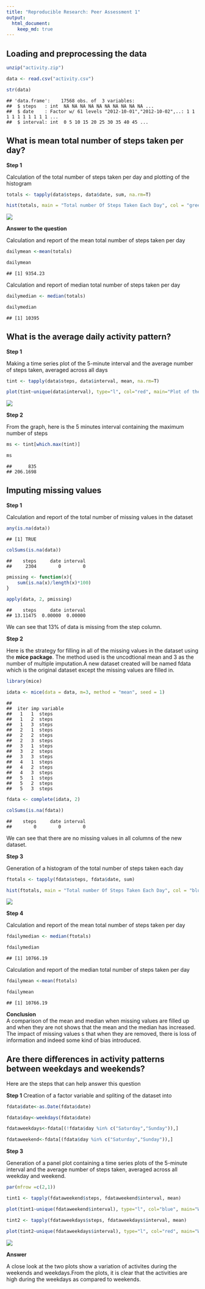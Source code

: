 ```yaml
---
title: "Reproducible Research: Peer Assessment 1"
output: 
  html_document:
    keep_md: true
---
```



## Loading and preprocessing the data  


```r
unzip("activity.zip")

data <- read.csv("activity.csv")

str(data)
```

```
## 'data.frame':	17568 obs. of  3 variables:
##  $ steps   : int  NA NA NA NA NA NA NA NA NA NA ...
##  $ date    : Factor w/ 61 levels "2012-10-01","2012-10-02",..: 1 1 1 1 1 1 1 1 1 1 ...
##  $ interval: int  0 5 10 15 20 25 30 35 40 45 ...
```



## What is mean total number of steps taken per day?


**Step 1**  

Calculation of the total number of steps taken per day and plotting of the histogram


```r
totals <- tapply(data$steps, data$date, sum, na.rm=T)

hist(totals, main = "Total number Of Steps Taken Each Day", col = "green", xlab = "sum of steps per day")
```

![](PA1_template_files/figure-html/unnamed-chunk-2-1.png)<!-- -->

**Answer to the question**  

Calculation and report of the mean total number of steps taken per day

```r
dailymean <-mean(totals)

dailymean
```

```
## [1] 9354.23
```

Calculation and report of median total number of steps taken per day

```r
dailymedian <- median(totals)

dailymedian
```

```
## [1] 10395
```


## What is the average daily activity pattern?

**Step 1**  

Making a time series plot  of the 5-minute interval and the average number of steps taken, averaged across all days


```r
tint <- tapply(data$steps, data$interval, mean, na.rm=T)

plot(tint~unique(data$interval), type="l", col="red", main="Plot of the average number of steps taken", xlab="Time Interval(5min)", ylab = "Steps")
```

![](PA1_template_files/figure-html/unnamed-chunk-5-1.png)<!-- -->

**Step 2**  

From the graph, here is the 5 minutes interval containing the maximum number of steps


```r
ms <- tint[which.max(tint)]

ms
```

```
##      835 
## 206.1698
```



## Imputing missing values

**Step 1**

Calculation and report of the total number of missing values in the dataset


```r
any(is.na(data))
```

```
## [1] TRUE
```

```r
colSums(is.na(data))
```

```
##    steps     date interval 
##     2304        0        0
```

```r
pmissing <- function(x){
    sum(is.na(x)/length(x)*100)
}

apply(data, 2, pmissing)
```

```
##    steps     date interval 
## 13.11475  0.00000  0.00000
```

We can see that 13% of data is missing from the step column.  

**Step 2**  

Here is the strategy for filling in all of the missing values in the dataset using the **mice package**. The method used is the uncodtional mean and 3 as the number of multiple imputation.A new dataset created will be named fdata which is the original dataset except the missing values are filled in.


```r
library(mice)

idata <- mice(data = data, m=3, method = "mean", seed = 1)
```

```
## 
##  iter imp variable
##   1   1  steps
##   1   2  steps
##   1   3  steps
##   2   1  steps
##   2   2  steps
##   2   3  steps
##   3   1  steps
##   3   2  steps
##   3   3  steps
##   4   1  steps
##   4   2  steps
##   4   3  steps
##   5   1  steps
##   5   2  steps
##   5   3  steps
```

```r
fdata <- complete(idata, 2)

colSums(is.na(fdata))
```

```
##    steps     date interval 
##        0        0        0
```
We can see that there are no missing values in all columns of the new dataset.   

**Step 3**  

Generation of a histogram of the total number of steps taken each day

```r
ftotals <- tapply(fdata$steps, fdata$date, sum)

hist(ftotals, main = "Total number Of Steps Taken Each Day", col = "blue", xlab = "sum of steps per day")
```

![](PA1_template_files/figure-html/unnamed-chunk-9-1.png)<!-- -->


**Step 4**  

Calculation and report of the mean total number of steps taken per day


```r
fdailymedian <- median(ftotals)

fdailymedian
```

```
## [1] 10766.19
```


Calculation and report of the median total number of steps taken per day


```r
fdailymean <-mean(ftotals)

fdailymean
```

```
## [1] 10766.19
```

**Conclusion**  
A comparison of the mean and median when missing values are filled up and when they are not shows that the mean and the median has increased. The impact of missing values s that when they are removed, there is loss of information and indeed some kind of bias introduced. 


## Are there differences in activity patterns between weekdays and weekends?
Here are the steps that can help answer this question  

**Step 1**
Creation of a factor variable and spliting of the dataset into


```r
fdata$date<-as.Date(fdata$date)

fdata$day<-weekdays(fdata$date)

fdataweekdays<-fdata[(!fdata$day %in% c("Saturday","Sunday")),]

fdataweekend<-fdata[(fdata$day %in% c("Saturday","Sunday")),]
```

**Step 3**  

Generation of a panel plot containing a time series plots of the 5-minute interval and the average number of steps taken, averaged across all weekday and weekend. 


```r
par(mfrow =c(2,1))

tint1 <- tapply(fdataweekend$steps, fdataweekend$interval, mean)

plot(tint1~unique(fdataweekend$interval), type="l", col="blue", main="Weekends", xlab="Time Interval(5min)", ylab = "Steps")

tint2 <- tapply(fdataweekdays$steps, fdataweekdays$interval, mean)

plot(tint2~unique(fdataweekdays$interval), type="l", col="red", main="Weekdays", xlab="Time Interval(5min)", ylab = "Steps")
```

![](PA1_template_files/figure-html/unnamed-chunk-13-1.png)<!-- -->

**Answer**  

A close look at the two plots show a variation of activites during the weekends and weekdays.From the plots, it is clear that the activities are high during the weekdays as compared to weekends.


